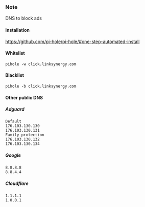### Note
DNS to block ads

#### Installation
https://github.com/pi-hole/pi-hole/#one-step-automated-install

#### Whitelist
```
pihole -w click.linksynergy.com
```

#### Blacklist
```
pihole -b click.linksynergy.com
```


#### Other public DNS
##### Adguard
```
Default
176.103.130.130
176.103.130.131
Family protection
176.103.130.132
176.103.130.134
```

##### Google
```
8.8.8.8
8.8.4.4
```

##### Cloudflare
```
1.1.1.1
1.0.0.1
```
